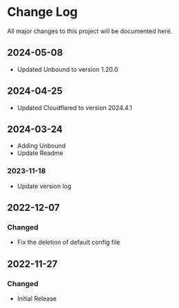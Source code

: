 # Change Log

All major changes to this project will be documented here.

## 2024-05-08
- Updated Unbound to version 1.20.0

## 2024-04-25
- Updated Cloudflared to version 2024.4.1

## 2024-03-24
- Adding Unbound 
- Update Readme 

### 2023-11-18
- Update version log

## 2022-12-07

### Changed

- Fix the deletion of default config file

## 2022-11-27

### Changed

- Initial Release
